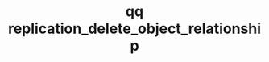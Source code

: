 ---
category: replication
command: replication_delete_object_relationship
keywords: qq, qq_cli, replication_delete_object_relationship
optional_options:
- alternate: []
  help: Unique identifier of the object replication relationship
  name: --id
  required: true
permalink: /qq-cli-command-guide/replication/replication_delete_object_relationship.html
positional_options: []
sidebar: qq_cli_command_reference_sidebar
summary: This section explains how to use the <code>qq replication_delete_object_relationship</code>
  command.
synopsis: Delete the specified object replication relationship, which must not be
  running a job.
title: qq replication_delete_object_relationship
usage: qq replication_delete_object_relationship [-h] --id ID
zendesk_source: qq CLI Command Guide

---